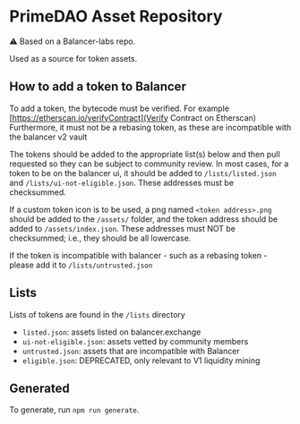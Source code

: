 # PrimeDAO Asset Repository

⚠️ Based on a Balancer-labs repo.

Used as a source for token assets.

## How to add a token to Balancer

To add a token, the bytecode must be verified.  For example [https://etherscan.io/verifyContract](Verify Contract on Etherscan)
Furthermore, it must not be a rebasing token, as these are incompatible with the balancer v2 vault

The tokens should be added to the appropriate list(s) below and then pull requested so they can be subject to community review.  In most cases, for a token to be on the balancer ui, it should be added to `/lists/listed.json` and `/lists/ui-not-eligible.json`. These addresses must be checksummed.

If a custom token icon is to be used, a png named `<token address>.png` should be added to the `/assets/` folder, and the token address should be added to `/assets/index.json`. These addresses must NOT be checksummed; i.e., they should be all lowercase.

If the token is incompatible with balancer - such as a rebasing token - please add it to `/lists/untrusted.json`

## Lists

Lists of tokens are found in the `/lists` directory

* `listed.json`: assets listed on balancer.exchange
* `ui-not-eligible.json`: assets vetted by community members
* `untrusted.json`: assets that are incompatible with Balancer
* `eligible.json`: DEPRECATED, only relevant to V1 liquidity mining

## Generated

To generate, run `npm run generate`.
